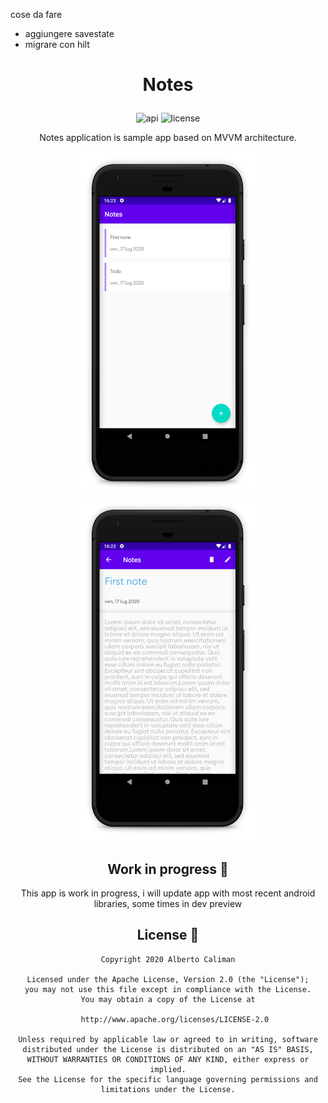 cose da fare
- aggiungere savestate
- migrare con hilt


# <p align="center">Notes</p>

<p align="center">
<img alt="api" src="https://img.shields.io/badge/API-21%2B-green?logo=android"/>
<img alt="license" src="https://img.shields.io/github/license/hongbeomi/FindTaek?color=blue&logo=apache"/>
</p>

<p align="center">Notes application is sample app based on MVVM architecture.</br>
</p>

<div align="center">
  <img src="screen/home.jpg" width="300" height="550">
    <space></space>
  <img src="screen/detail.jpg" width="300" height="550"
 </div>

<br>


Work in progress 🚧
-------------------
This app is work in progress, i will update app with most recent android libraries, some times in dev preview

License 📄
-------

    Copyright 2020 Alberto Caliman

    Licensed under the Apache License, Version 2.0 (the "License");
    you may not use this file except in compliance with the License.
    You may obtain a copy of the License at

       http://www.apache.org/licenses/LICENSE-2.0

    Unless required by applicable law or agreed to in writing, software
    distributed under the License is distributed on an "AS IS" BASIS,
    WITHOUT WARRANTIES OR CONDITIONS OF ANY KIND, either express or implied.
    See the License for the specific language governing permissions and
    limitations under the License.